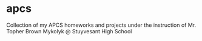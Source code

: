 # apcs
Collection of my APCS homeworks and projects under the instruction of Mr. Topher Brown Mykolyk @ Stuyvesant High School
